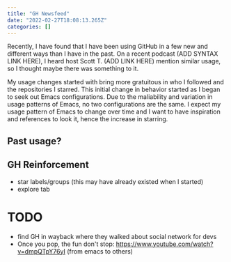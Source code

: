 ```yaml
---
title: "GH Newsfeed"
date: "2022-02-27T18:08:13.265Z"
categories: []
---
```


Recently, I have found that I have been using GitHub in a few new and different ways than I have in the past. On a recent podcast (ADD SYNTAX LINK HERE), I heard host Scott T. (ADD LINK HERE) mention similar usage, so I thought maybe there was something to it.

My usage changes started with bring more gratuitous in who I followed and the repositories I starred. This initial change in behavior started as I began to seek out Emacs configurations. Due to the maliability and variation in usage patterns of Emacs, no two configurations are the same. I expect my usage pattern of Emacs to change over time and I want to have inspiration and references to look it, hence the increase in starring.

## Past usage?

## GH Reinforcement

- star labels/groups (this may have already existed when I started)
- explore tab

# TODO

- find GH in wayback where they walked about social network for devs
- Once you pop, the fun don't stop: https://www.youtube.com/watch?v=dmpQTpY76yI (from emacs to others)
